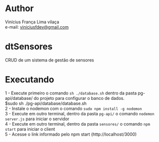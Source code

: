 # Author
Vinícius França Lima vilaça<br />
e-mail: viniciusfdev@gmail.com

# dtSensores
CRUD de um sistema de gestão de sensores

# Executando
1 - Execute primeiro o comando  `sh ./database.sh` dentro da pasta pg-api/database/ do projeto para configurar o banco de dados.<br />
    $sudo sh ./pg-api/database/database.sh<br />
2 - Instale o nodemon com o comando `sudo npm install -g nodemon`<br />
3 - Execute em outro terminal, dentro da pasta `pg-api/` o comando `nodemon server.js` para iniciar o servidor<br />
4 - Execute em outro terminal, dentro da pasta `sensores/` o comando `npm start` para iniciar o client<br />
5 - Acesse o link informado pelo npm start (http://localhost/3000)<br />
